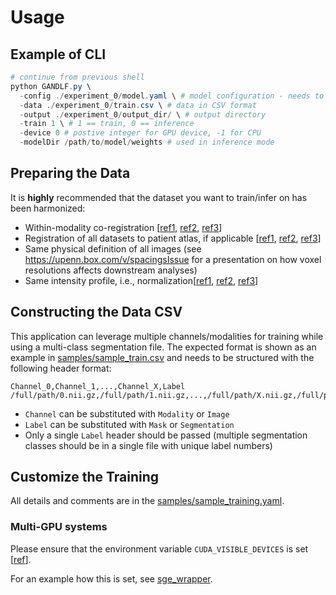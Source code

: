 # Usage

## Example of CLI
```powershell
# continue from previous shell
python GANDLF.py \
  -config ./experiment_0/model.yaml \ # model configuration - needs to be a valid YAML (check syntax using https://yamlchecker.com/)
  -data ./experiment_0/train.csv \ # data in CSV format 
  -output ./experiment_0/output_dir/ \ # output directory
  -train 1 \ # 1 == train, 0 == inference
  -device 0 # postive integer for GPU device, -1 for CPU
  -modelDir /path/to/model/weights # used in inference mode
```

## Preparing the Data

It is **highly** recommended that the dataset you want to train/infer on has been harmonized:

- Within-modality co-registration [[ref1](https://doi.org/10.1109/TMI.2014.2377694), [ref2](https://doi.org/10.1038/sdata.2017.117), [ref3](https://arxiv.org/abs/1811.02629)]
- Registration of all datasets to patient atlas, if applicable [[ref1](https://doi.org/10.1109/TMI.2014.2377694), [ref2](https://doi.org/10.1038/sdata.2017.117), [ref3](https://arxiv.org/abs/1811.02629)]
- Same physical definition of all images (see https://upenn.box.com/v/spacingsIssue for a presentation on how voxel resolutions affects downstream analyses)
- Same intensity profile, i.e., normalization[[ref1](https://visualstudiomagazine.com/articles/2020/08/04/ml-data-prep-normalization.aspx), [ref2](https://developers.google.com/machine-learning/data-prep/transform/normalization), [ref3](https://towardsdatascience.com/understand-data-normalization-in-machine-learning-8ff3062101f0)]

## Constructing the Data CSV

This application can leverage multiple channels/modalities for training while using a multi-class segmentation file. The expected format is shown as an example in [samples/sample_train.csv](../samples/sample_train.csv) and needs to be structured with the following header format:

```csv
Channel_0,Channel_1,...,Channel_X,Label
/full/path/0.nii.gz,/full/path/1.nii.gz,...,/full/path/X.nii.gz,/full/path/segmentation.nii.gz
```

- `Channel` can be substituted with `Modality` or `Image`
- `Label` can be substituted with `Mask` or `Segmentation`
- Only a single `Label` header should be passed (multiple segmentation classes should be in a single file with unique label numbers)

## Customize the Training

All details and comments are in the [samples/sample_training.yaml](../samples/sample_training.yaml).

### Multi-GPU systems

Please ensure that the environment variable `CUDA_VISIBLE_DEVICES` is set [[ref](https://developer.nvidia.com/blog/cuda-pro-tip-control-gpu-visibility-cuda_visible_devices/)].

For an example how this is set, see [sge_wrapper](../samples/sge_wrapper).